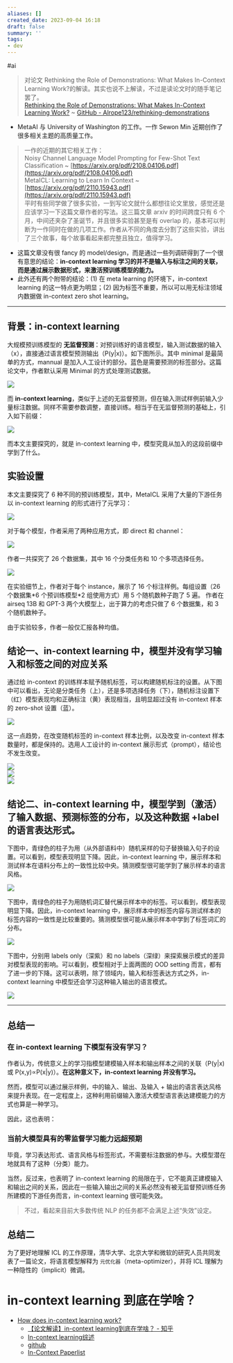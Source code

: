 ```yaml
---
aliases: []
created_date: 2023-09-04 16:18
draft: false
summary: ''
tags:
- dev
---
```


#ai 

> 对论文 Rethinking the Role of Demonstrations: What Makes In-Context Learning Work?的解读。其实也说不上解读，不过是读论文时的随手笔记罢了。  
> [Rethinking the Role of Demonstrations: What Makes In-Context Learning Work?](https://arxiv.org/abs/2202.12837) ~ [GitHub - Alrope123/rethinking-demonstrations](https://github.com/Alrope123/rethinking-demonstrations)

* MetaAI 与 University of Washington 的工作。一作 Sewon Min 近期创作了很多相关主题的高质量工作。

> 一作的近期的其它相关工作：  
> Noisy Channel Language Model Prompting for Few-Shot Text Classification ~ [https://arxiv.org/pdf/2108.04106.pdf](https://arxiv.org/pdf/2108.04106.pdf)  
> MetaICL: Learning to Learn In Context ~ [https://arxiv.org/pdf/2110.15943.pdf](https://arxiv.org/pdf/2110.15943.pdf)  
> 平时有些同学做了很多实验，一到写论文就什么都想往论文里放，感觉还是应该学习一下这篇文章作者的写法。这三篇文章 arxiv 的时间跨度只有 6 个月，中间还夹杂了圣诞节，并且很多实验甚至是有 overlap 的，基本可以判断为一作同时在做的几项工作。作者从不同的角度去分割了这些实验，讲出了三个故事，每个故事看起来都完整且独立，值得学习。

* 这篇文章没有很 fancy 的 model/design，而是通过一些列调研得到了一个很有意思的结论：**in-context learning 学习的并不是输入与标注之间的关联，而是通过展示数据形式，来激活预训练模型的能力。**
* 此外还有两个附带的结论：(1) 在 meta learning 的环境下，in-context learning 的这一特点更为明显；(2) 因为标签不重要，所以可以用无标注领域内数据做 in-context zero shot learning。

* * *

背景：in-context learning
----------------------

大规模预训练模型的 **无监督预测**：对预训练好的语言模型，输入测试数据的输入（x），直接通过语言模型预测输出（P(y|x)）。如下图所示。其中 minimal 是最简单的方式，mannual 是加入人工设计的部分。蓝色是需要预测的标签部分。这篇论文中，作者默认采用 Minimal 的方式处理测试数据。

![](Attachments/4474240a21a0397a5e9417209ff12c5e.jpg)

而 **in-context learning**，类似于上述的无监督预测，但在输入测试样例前输入少量标注数据。同样不需要参数调整，直接训练。相当于在无监督预测的基础上，引入如下前缀：

![](Attachments/bb77928d4d478d4bd64dfb2a934d9a0a.jpg)

而本文主要探究的，就是 in-context learning 中，模型究竟从加入的这段前缀中学到了什么。

实验设置
----

本文主要探究了 6 种不同的预训练模型，其中，MetaICL 采用了大量的下游任务以 in-context learning 的形式进行了元学习：

![](Attachments/c2246be32d831306b27fc9085d3576b6.jpg)

对于每个模型，作者采用了两种应用方式，即 direct 和 channel：

![](Attachments/f30ff2cf2e266517b65efd2e8e61cf4e.jpg)

作者一共探究了 26 个数据集，其中 16 个分类任务和 10 个多项选择任务。

![](Attachments/c8193afd9eb1db3798b92dcaa4b3027d.jpg)

在实验细节上，作者对于每个 instance，展示了 16 个标注样例。每组设置（26 个数据集\*6 个预训练模型\*2 组使用方式）用 5 个随机数种子跑了 5 遍。 作者在 airseq 13B 和 GPT-3 两个大模型上，出于算力的考虑只做了 6 个数据集，和 3 个随机数种子。

由于实验较多，作者一般仅汇报各种均值。

结论一、in-context learning 中，模型并没有学习输入和标签之间的对应关系
--------------------------------------------

通过给 in-context 的训练样本赋予随机标签，可以构建随机标注的设置。从下图中可以看出，无论是分类任务（上），还是多项选择任务（下），随机标注设置下（红）模型表现均和正确标注（黄）表现相当，且明显超过没有 in-context 样本的 zero-shot 设置（蓝）。

![](Attachments/1d568d124045cd5515bfdc3e1a065c5c.jpg)

这一点趋势，在改变随机标签的 in-context 样本比例，以及改变 in-context 样本数量时，都是保持的。选用人工设计的 in-context 展示形式（prompt），结论也不发生改变。

![](Attachments/898c65a039689c0be5f2f9a388d1cc76.jpg)  
![](Attachments/df8b82aa092daefc9d937c2a66bcd8d4.jpg)  
![](Attachments/df36fe8be6681e1e7d608613bdbd437d.jpg)

结论二、in-context learning 中，模型学到（激活）了输入数据、预测标签的分布，以及这种数据 +label 的语言表达形式。
-------------------------------------------------------------------

下图中，青绿色的柱子为用（从外部语料中）随机采样的句子替换输入句子的设置。可以看到，模型表现明显下降。因此，in-context learning 中，展示样本和测试样本在语料分布上的一致性比较中央。猜测模型很可能学到了展示样本的语言风格。

![](Attachments/7dabbb0055a06ed812c4f2c47d161d2e.jpg)

下图中，青绿色的柱子为用随机词汇替代展示样本中的标签。可以看到，模型表现明显下降。因此，in-context learning 中，展示样本中的标签内容与测试样本的标签内容的一致性是比较重要的。猜测模型很可能从展示样本中学到了标签词汇的分布。

![](Attachments/eae26bec8890ce881b07b1065a5c71a0.jpg)

下图中，分别用 labels only（深紫）和 no labels（深绿）来探索展示模式的差异对模型表现的影响。可以看到，模型相对于上面两图的 OOD setting 而言，都有了进一步的下降。这可以表明，除了领域内，输入和标签表达方式之外，in-context learning 中模型还会学习这种输入输出的语言模式。

![](Attachments/725a16ce60866c2125d1b261c764ea8d.jpg)

* * *
总结一
-----

### 在 in-context learning 下模型有没有学习？

作者认为，传统意义上的学习指模型建模输入样本和输出样本之间的关联（P(y|x) 或 P(x,y)∝P(x|y)）。**在这种意义下，in-context learning 并没有学习。**

然而，模型可以通过展示样例，中的输入、输出、及输入 + 输出的语言表达风格来提升表现。在一定程度上，这种利用前缀输入激活大模型语言表达建模能力的方式也算是一种学习。

因此，这也表明：

### 当前大模型具有的零监督学习能力远超预期

毕竟，学习表达形式、语言风格与标签形式，不需要标注数据的参与。大模型潜在地就具有了这种（分类）能力。

当然，反过来，也表明了 in-context learning 的局限在于，它不能真正建模输入和输出之间的关系，因此在一些输入输出之间的关系必然没有被无监督预训练任务所建模的下游任务而言，in-context learning 很可能失效。

> 不过，看起来目前大多数传统 NLP 的任务都不会满足上述“失效”设定。

## 总结二

为了更好地理解 ICL 的工作原理，清华大学、北京大学和微软的研究人员共同发表了一篇论文，将语言模型解释为 `元优化器`（meta-optimizer），并将 ICL 理解为一种隐性的（implicit）微调。

# in-context learning 到底在学啥？

- [How does in-context learning work?](http://ai.stanford.edu/blog/understanding-incontext/)
	- [【论文解读】in-context learning到底在学啥？ - 知乎](https://zhuanlan.zhihu.com/p/484999828)
	- [In-context learning综述](https://arxiv.org/pdf/2301.00234.pdf)
	- [github](https://github.com/dtsip/in-context-learning)
	- [In-Context Paperlist](https://github.com/dongguanting/In-Context-Learning_PaperList)
